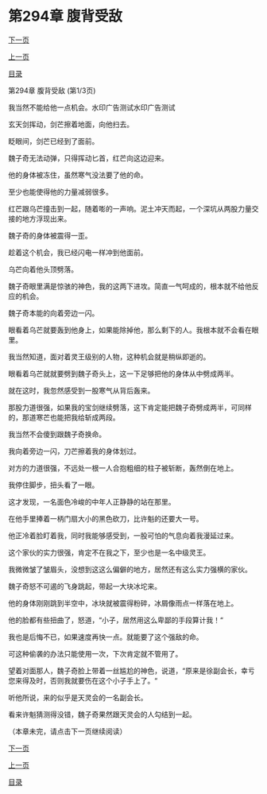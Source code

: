 <h1>第294章   腹背受敌</h1>
            <div><p><a href="./880_%E7%AC%AC294%E7%AB%A0_%E8%85%B9%E8%83%8C%E5%8F%97%E6%95%8C.md">下一页</a></p><p><a href="./878_%E7%AC%AC293%E7%AB%A0_%E5%87%A4%E5%87%B0%E6%B6%85%E6%A7%83.md">上一页</a></p><p><a href="../">目录</a></p></div>
            <div><p>第294章   腹背受敌 (第1/3页)</p><p>我当然不能给他一点机会。水印广告测试水印广告测试</p><p>玄天剑挥动，剑芒擦着地面，向他扫去。</p><p>眨眼间，剑芒已经到了面前。</p><p>魏子奇无法动弹，只得挥动匕首，红芒向这边迎来。</p><p>他的身体被冻住，虽然寒气没法要了他的命。</p><p>至少也能使得他的力量减弱很多。</p><p>红芒跟乌芒撞击到一起，随着嘭的一声响。泥土冲天而起，一个深坑从两股力量交接的地方浮现出来。</p><p>魏子奇的身体被震得一歪。</p><p>趁着这个机会，我已经闪电一样冲到他面前。</p><p>乌芒向着他头顶劈落。</p><p>魏子奇眼里满是惊骇的神色，我的这两下进攻。简直一气呵成的，根本就不给他反应的机会。</p><p>魏子奇本能的向着旁边一闪。</p><p>眼看着乌芒就要轰到他身上，如果能除掉他，那么剩下的人。我根本就不会看在眼里。</p><p>我当然知道，面对着灵王级别的人物，这种机会就是稍纵即逝的。</p><p>眼看着乌芒就就要劈到魏子奇头上，这一下足够把他的身体从中劈成两半。</p><p>就在这时，我忽然感受到一股寒气从背后轰来。</p><p>那股力道很强，如果我的宝剑继续劈落，这下肯定能把魏子奇劈成两半，可同样的，那道寒芒也能把我给斩成两段。</p><p>我当然不会傻到跟魏子奇换命。</p><p>我向着旁边一闪，刀芒擦着我的身体划过。</p><p>对方的力道很强，不远处一根一人合抱粗细的柱子被斩断，轰然倒在地上。</p><p>我停住脚步，扭头看了一眼。</p><p>这才发现，一名面色冷峻的中年人正静静的站在那里。</p><p>在他手里捧着一柄门扇大小的黑色砍刀，比许魁的还要大一号。</p><p>他正冷着脸盯着我，同时我能够感受到，一股可怕的气息向着我漫延过来。</p><p>这个家伙的实力很强，肯定不在我之下，至少也是一名中级灵王。</p><p>我微微皱了皱眉头，没想到这这么偏僻的地方，居然还有这么实力强横的家伙。</p><p>魏子奇怒不可遏的飞身跳起，带起一大块冰坨来。</p><p>他的身体刚刚跳到半空中，冰块就被震得粉碎，冰屑像雨点一样落在地上。</p><p>他的脸都有些扭曲了，怒道，“小子，居然用这么卑鄙的手段算计我！“</p><p>我也是后悔不已，如果速度再快一点。就能要了这个强敌的命。</p><p>可这种偷袭的办法只能使用一次，下次肯定就不管用了。</p><p>望着对面那人，魏子奇脸上带着一丝尴尬的神色，说道，“原来是徐副会长，幸亏您来得及时，否则我就要伤在这个小子手上了。“</p><p>听他所说，来的似乎是天灵会的一名副会长。</p><p>看来许魁猜测得没错，魏子奇果然跟天灵会的人勾结到一起。</p><p>（本章未完，请点击下一页继续阅读）</p></div>
            <div><p><a href="./880_%E7%AC%AC294%E7%AB%A0_%E8%85%B9%E8%83%8C%E5%8F%97%E6%95%8C.md">下一页</a></p><p><a href="./878_%E7%AC%AC293%E7%AB%A0_%E5%87%A4%E5%87%B0%E6%B6%85%E6%A7%83.md">上一页</a></p><p><a href="../">目录</a></p></div>